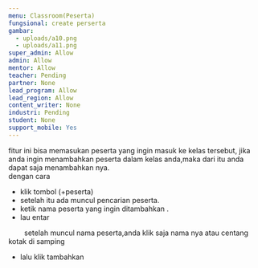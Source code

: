 ```yaml
---
menu: Classroom(Peserta)
fungsional: create perserta
gambar:
  - uploads/a10.png
  - uploads/a11.png
super_admin: Allow
admin: Allow
mentor: Allow
teacher: Pending
partner: None
lead_program: Allow
lead_region: Allow
content_writer: None
industri: Pending
student: None
support_mobile: Yes
---
```

fitur ini bisa memasukan peserta yang ingin masuk ke kelas tersebut, jika anda ingin menambahkan peserta dalam kelas anda,maka dari itu anda dapat saja menambahkan nya.\
dengan cara 

* klik tombol (+peserta)
* setelah itu ada muncul pencarian peserta.
* ketik nama peserta yang ingin ditambahkan .
* lau entar

        setelah muncul nama peserta,anda klik saja nama nya atau centang kotak di samping

* lalu klik tambahkan